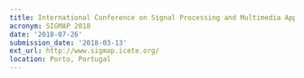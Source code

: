 ```yaml
---
title: International Conference on Signal Processing and Multimedia Applications
acronym: SIGMAP 2018
date: '2018-07-26'
submission_date: '2018-03-13'
ext_url: http://www.sigmap.icete.org/
location: Porto, Portugal
---
```

